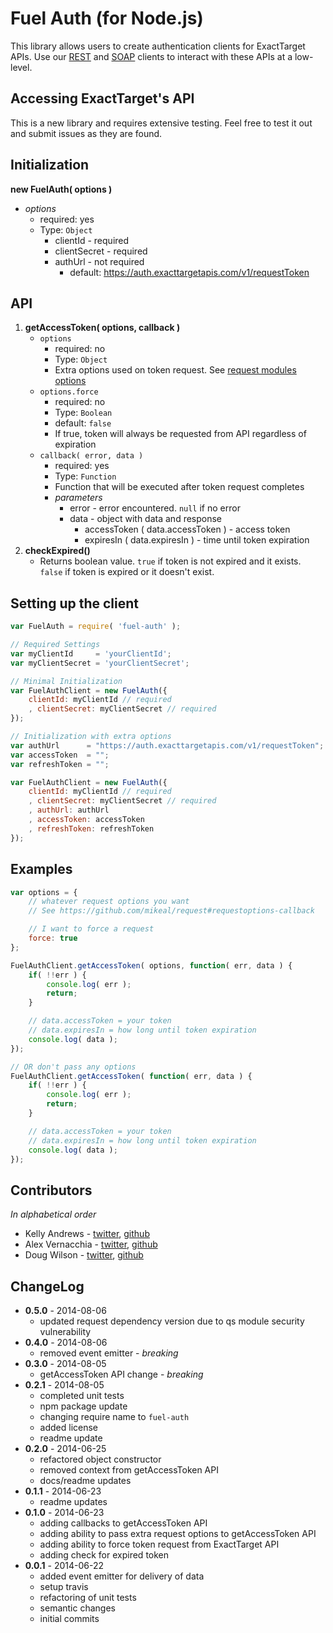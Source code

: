 Fuel Auth (for Node.js)
=============

This library allows users to create authentication clients for ExactTarget APIs. Use our [REST][1] and [SOAP][2] clients to interact with these APIs at a low-level.

## Accessing ExactTarget's API

<!--
Making requests to our API should be done using our [REST][1] and [SOAP][2] clients.
-->

This is a new library and requires extensive testing. Feel free to test it out and submit issues as they are found.

## Initialization
**new FuelAuth( options )**
* *options*
	* required: yes
	* Type: `Object`
		* clientId - required
		* clientSecret - required
		* authUrl - not required
			* default: https://auth.exacttargetapis.com/v1/requestToken

## API

1. **getAccessToken( options, callback )**
	* `options`
		* required: no
		* Type: `Object`
		* Extra options used on token request. See [request modules options][3]
	* `options.force`
		* required: no
		* Type: `Boolean`
		* default: `false`
		* If true, token will always be requested from API regardless of expiration
	* `callback( error, data )`
		* required: yes
		* Type: `Function`  
		* Function that will be executed after token request completes
		* *parameters*
			* error - error encountered. `null` if no error
			* data - object with data and response
				* accessToken ( data.accessToken ) - access token
				* expiresIn ( data.expiresIn ) - time until token expiration
2. **checkExpired()**
	* Returns boolean value. `true` if token is not expired and it exists. `false` if token is expired or it doesn't exist.

## Setting up the client

```js
var FuelAuth = require( 'fuel-auth' );

// Required Settings
var myClientId     = 'yourClientId';
var myClientSecret = 'yourClientSecret';

// Minimal Initialization
var FuelAuthClient = new FuelAuth({
	clientId: myClientId // required
	, clientSecret: myClientSecret // required
});

// Initialization with extra options
var authUrl      = "https://auth.exacttargetapis.com/v1/requestToken"; //this is the default
var accessToken  = "";
var refreshToken = "";

var FuelAuthClient = new FuelAuth({
	clientId: myClientId // required
	, clientSecret: myClientSecret // required
	, authUrl: authUrl
	, accessToken: accessToken
	, refreshToken: refreshToken
});
```
## Examples

```js
var options = {
	// whatever request options you want
	// See https://github.com/mikeal/request#requestoptions-callback

	// I want to force a request
	force: true
};

FuelAuthClient.getAccessToken( options, function( err, data ) {
	if( !!err ) {
		console.log( err );
		return;
	}

	// data.accessToken = your token
	// data.expiresIn = how long until token expiration
	console.log( data );
});

// OR don't pass any options
FuelAuthClient.getAccessToken( function( err, data ) {
	if( !!err ) {
		console.log( err );
		return;
	}

	// data.accessToken = your token
	// data.expiresIn = how long until token expiration
	console.log( data );
});
```
## Contributors

*In alphabetical order*

* Kelly Andrews - [twitter](https://twitter.com/kellyjandrews), [github](https://github.com/kellyjandrews)
* Alex Vernacchia - [twitter](https://twitter.com/vernacchia), [github](https://github.com/vernak2539)
* Doug Wilson - [twitter](https://twitter.com/blipsofadoug), [github](https://github.com/dougwilson)

## ChangeLog
* **0.5.0** - 2014-08-06
    * updated request dependency version due to qs module security vulnerability
* **0.4.0** - 2014-08-06
    * removed event emitter - *breaking*
* **0.3.0** - 2014-08-05
    * getAccessToken API change - *breaking*
* **0.2.1** - 2014-08-05
    * completed unit tests
    * npm package update
    * changing require name to `fuel-auth`
    * added license
    * readme update
* **0.2.0** - 2014-06-25
    * refactored object constructor
    * removed context from getAccessToken API
    * docs/readme updates
* **0.1.1** - 2014-06-23
    * readme updates
* **0.1.0** - 2014-06-23
    * adding callbacks to getAccessToken API
	* adding ability to pass extra request options to getAccessToken API
	* adding ability to force token request from ExactTarget API
	* adding check for expired token
* **0.0.1** - 2014-06-22
    * added event emitter for delivery of data
	* setup travis
	* refactoring of unit tests
	* semantic changes
	* initial commits

[1]: https://github.com/ExactTarget/Fuel-Node-REST
[2]: https://github.com/ExactTarget/Fuel-Node-SOAP
[3]: https://github.com/mikeal/request#requestoptions-callback
